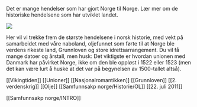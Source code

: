 
Det er mange hendelser som har gjort Norge til Norge. Lær mer om de historiske hendelsene som har utviklet landet.

![](https://cdn.kursoria.no/pensum/chapters/pensum-for-samfunnskunnskapsproven-historie_hrxvp7.jpg)

Her vil vi trekke frem de største hendelsene i norsk historie, med vekt på samarbeidet med våre naboland, oljefunnet som førte til at Norge ble verdens rikeste land, Grunnloven og store idrettsarrangement. Du vil få mange datoer og årstall, men husk: Det viktigste er hvordan unionen med Danmark har påvirket Norge, ikke om den ble oppløst i 1522 eller 1523 (men det kan være lurt å huske at det var på begynelsen av 1500-tallet altså).


[[Vikingtiden]]
[[Unioner]]
[[Nasjonalromantikken]]
[[Grunnloven]]
[[2. verdenskrig]]
[[Olje]]
[[Samfunnsakp norge/Historie/OL]]
[[22. juli 2011]]



[[Samfunnsakp norge/INTRO]]
